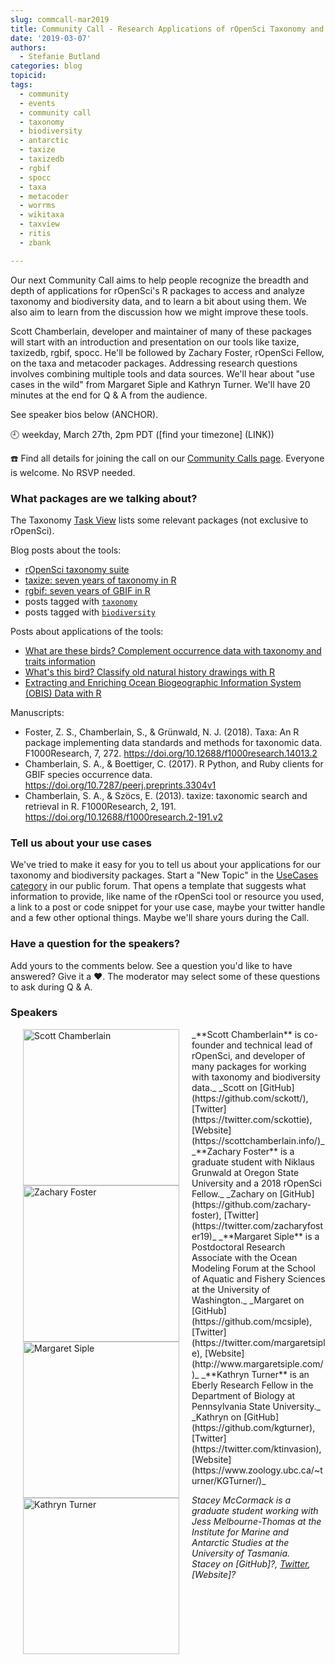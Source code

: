 ```yaml
---
slug: commcall-mar2019
title: Community Call - Research Applications of rOpenSci Taxonomy and Biodiversity Tools
date: '2019-03-07'
authors:
  - Stefanie Butland
categories: blog
topicid:
tags:
  - community
  - events
  - community call
  - taxonomy
  - biodiversity
  - antarctic
  - taxize
  - taxizedb
  - rgbif
  - spocc
  - taxa
  - metacoder
  - worrms
  - wikitaxa
  - taxview
  - ritis
  - zbank

---
```

Our next Community Call aims to help people recognize the breadth and depth of applications for rOpenSci's R packages to access and analyze taxonomy and biodiversity data, and to learn a bit about using them. We also aim to learn from the discussion how we might improve these tools.

Scott Chamberlain, developer and maintainer of many of these packages will start with an introduction and presentation on our tools like taxize, taxizedb, rgbif, spocc. He'll be followed by Zachary Foster, rOpenSci Fellow, on the taxa and metacoder packages. Addressing research questions involves combining multiple tools and data sources. We'll hear about "use cases in the wild" from Margaret Siple and Kathryn Turner. We'll have 20 minutes at the end for Q & A from the audience.

See speaker bios below (ANCHOR).  


🕘 weekday, March 27th, 2pm PDT ([find your timezone]  (LINK))

☎️ Find all details for joining the call on our [Community Calls page](http://communitycalls.ropensci.org/#next-call).
Everyone is welcome. No RSVP needed.

### What packages are we talking about?



The Taxonomy [Task View](https://github.com/ropensci/taxonomy#taxonomy) lists some relevant packages (not exclusive to rOpenSci).

Blog posts about the tools:

- [rOpenSci taxonomy suite](https://ropensci.org/blog/2017/07/27/taxonomy-suite/)
- [taxize: seven years of taxonomy in R](https://ropensci.org/technotes/2018/05/23/taxize-seven-years/)
- [rgbif: seven years of GBIF in R](https://ropensci.org/technotes/2018/08/22/rgbif-seven-years/)
- posts tagged with [`taxonomy`](https://ropensci.org/tags/taxonomy/)
- posts tagged with [`biodiversity`](https://ropensci.org/tags/biodiversity/)

Posts about applications of the tools:

- [What are these birds? Complement occurrence data with taxonomy and traits information](https://ropensci.org/blog/2018/09/04/birds-taxo-traits/)
- [What's this bird? Classify old natural history drawings with R](https://ropensci.org/blog/2018/08/28/birds-ocr/)
- [Extracting and Enriching Ocean Biogeographic Information System (OBIS) Data with R](https://ropensci.org/blog/2017/01/25/obis/)

Manuscripts:

- Foster, Z. S., Chamberlain, S., & Grünwald, N. J. (2018). Taxa: An R package implementing data standards and methods for taxonomic data. F1000Research, 7, 272. https://doi.org/10.12688/f1000research.14013.2
- Chamberlain, S. A., & Boettiger, C. (2017). R Python, and Ruby clients for GBIF species occurrence data. https://doi.org/10.7287/peerj.preprints.3304v1
- Chamberlain, S. A., & Szöcs, E. (2013). taxize: taxonomic search and retrieval in R. F1000Research, 2, 191. https://doi.org/10.12688/f1000research.2-191.v2

### Tell us about your use cases

We've tried to make it easy for you to tell us about your applications for our taxonomy and biodiversity packages. Start a "New Topic" in the [UseCases category](https://discuss.ropensci.org/c/usecases) in our public forum. That opens a template that suggests what information to provide, like name of the rOpenSci tool or resource you used, a link to a post or code snippet for your use case, maybe your twitter handle and a few other optional things. Maybe we'll share yours during the Call.

### Have a question for the speakers?

Add yours to the comments below. See a question you'd like to have answered? Give it a ❤️. The moderator may select some of these questions to ask during Q & A.

### Speakers

<img src="/img/blog-images/2019-03-07-commcall-mar2019/scott-chamberlain.jpg" alt="Scott Chamberlain" style="margin: 0px 20px; width: 250px;" align="left">
_**Scott Chamberlain** is co-founder and technical lead of rOpenSci, and developer of many packages for working with taxonomy and biodiversity data._  
_Scott on [GitHub](https://github.com/sckott/), [Twitter](https://twitter.com/sckottie), [Website](https://scottchamberlain.info/)_  

<img src="/img/blog-images/2019-03-07-commcall-mar2019/zachary-foster.jpg" alt="Zachary Foster" style="margin: 0px 20px; width: 250px;" align="left">
_**Zachary Foster** is a graduate student with Niklaus Grunwald at Oregon State University and a 2018 rOpenSci Fellow._  
_Zachary on [GitHub](https://github.com/zachary-foster), [Twitter](https://twitter.com/zacharyfoster19)_  

<img src="/img/blog-images/2019-03-07-commcall-mar2019/margaret-siple.jpg" alt="Margaret Siple" style="margin: 0px 20px; width: 250px;" align="left">
_**Margaret Siple** is a Postdoctoral Research Associate with the Ocean Modeling Forum at the School of Aquatic and Fishery Sciences at the University of Washington._   
_Margaret on [GitHub](https://github.com/mcsiple), [Twitter](https://twitter.com/margaretsiple), [Website](http://www.margaretsiple.com/)_

<img src="/img/blog-images/2019-03-07-commcall-mar2019/kathryn-turner.jpg" alt="Kathryn Turner" style="margin: 0px 20px; width: 250px;" align="left">
_**Kathryn Turner** is an Eberly Research Fellow in the Department of Biology at Pennsylvania State University._   
_Kathryn on [GitHub](https://github.com/kgturner), [Twitter](https://twitter.com/ktinvasion), [Website](https://www.zoology.ubc.ca/~turner/KGTurner/)_

_Stacey McCormack is a graduate student working with Jess Melbourne-Thomas at the Institute for Marine and Antarctic Studies at the University of Tasmania._      
_Stacey on [GitHub]?, [Twitter](https://twitter.com/mccormacksa), [Website]?_
